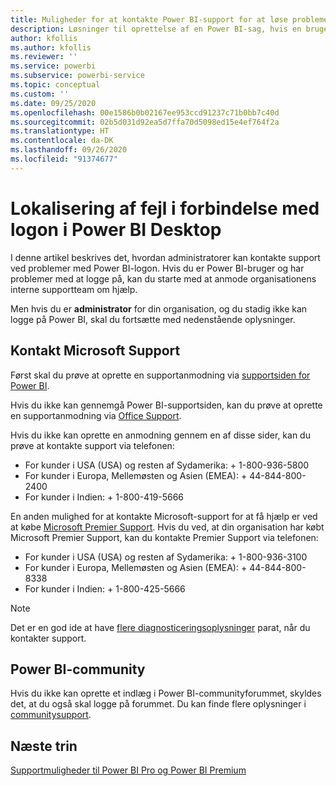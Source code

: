 ```yaml
---
title: Muligheder for at kontakte Power BI-support for at løse problemer med logon
description: Løsninger til oprettelse af en Power BI-sag, hvis en bruger ikke kan logge på
author: kfollis
ms.author: kfollis
ms.reviewer: ''
ms.service: powerbi
ms.subservice: powerbi-service
ms.topic: conceptual
ms.custom: ''
ms.date: 09/25/2020
ms.openlocfilehash: 00e1586b0b02167ee953ccd91237c71b0bb7c40d
ms.sourcegitcommit: 02b5d031d92ea5d7ffa70d5098ed15e4ef764f2a
ms.translationtype: HT
ms.contentlocale: da-DK
ms.lasthandoff: 09/26/2020
ms.locfileid: "91374677"
---
```

# <a name="troubleshooting-sign-in-issues-for-power-bi"></a>Lokalisering af fejl i forbindelse med logon i Power BI Desktop

I denne artikel beskrives det, hvordan administratorer kan kontakte support ved problemer med Power BI-logon. Hvis du er Power BI-bruger og har problemer med at logge på, kan du starte med at anmode organisationens interne supportteam om hjælp.

Men hvis du er **administrator** for din organisation, og du stadig ikke kan logge på Power BI, skal du fortsætte med nedenstående oplysninger.

## <a name="contact-microsoft-support"></a>Kontakt Microsoft Support

Først skal du prøve at oprette en supportanmodning via [supportsiden for Power BI](https://powerbi.microsoft.com/support/).

Hvis du ikke kan gennemgå Power BI-supportsiden, kan du prøve at oprette en supportanmodning via [Office Support](https://support.office.com/home/contact).

Hvis du ikke kan oprette en anmodning gennem en af disse sider, kan du prøve at kontakte support via telefonen:

* For kunder i USA (USA) og resten af Sydamerika: + 1-800-936-5800
* For kunder i Europa, Mellemøsten og Asien (EMEA): + 44-844-800-2400
* For kunder i Indien: + 1-800-419-5666

En anden mulighed for at kontakte Microsoft-support for at få hjælp er ved at købe [Microsoft Premier Support](https://support.microsoft.com/premier). Hvis du ved, at din organisation har købt Microsoft Premier Support, kan du kontakte Premier Support via telefonen:

* For kunder i USA (USA) og resten af Sydamerika: + 1-800-936-3100
* For kunder i Europa, Mellemøsten og Asien (EMEA): + 44-844-800-8338
* For kunder i Indien: + 1-800-425-5666

> [!Note]
> Det er en god ide at have [flere diagnosticeringsoplysninger](service-admin-capturing-additional-diagnostic-information-for-power-bi.md) parat, når du kontakter support.

## <a name="power-bi-community"></a>Power BI-community

Hvis du ikke kan oprette et indlæg i Power BI-communityforummet, skyldes det, at du også skal logge på forummet. Du kan finde flere oplysninger i [communitysupport](https://community.powerbi.com/t5/Community-Support/ct-p/PBI_CommunitySupport).

## <a name="next-steps"></a>Næste trin

[Supportmuligheder til Power BI Pro og Power BI Premium](service-support-options.md)
